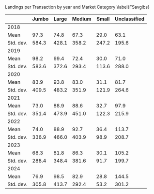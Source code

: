 Landings per Transaction by year and Market Category \label{FSavglbs}

|             | Jumbo | Large | Medium | Small | Unclassified |
|-------------|-------|-------|--------|-------|--------------|
| 2018        |       |       |        |       |              |
|   Mean      | 97.3  | 74.8  | 67.3   | 29.0  | 63.1         |
|   Std. dev. | 584.3 | 428.1 | 358.2  | 247.2 | 195.6        |
| 2019        |       |       |        |       |              |
|   Mean      | 98.2  | 69.4  | 72.4   | 30.0  | 71.0         |
|   Std. dev. | 583.6 | 372.6 | 293.4  | 113.6 | 288.0        |
| 2020        |       |       |        |       |              |
|   Mean      | 83.9  | 93.8  | 83.0   | 31.1  | 81.7         |
|   Std. dev. | 409.5 | 483.2 | 351.9  | 121.9 | 264.6        |
| 2021        |       |       |        |       |              |
|   Mean      | 73.0  | 88.9  | 88.6   | 32.7  | 97.9         |
|   Std. dev. | 351.4 | 473.9 | 451.0  | 122.3 | 215.9        |
| 2022        |       |       |        |       |              |
|   Mean      | 74.0  | 88.9  | 92.7   | 36.4  | 113.7        |
|   Std. dev. | 336.9 | 466.0 | 403.9  | 98.9  | 208.7        |
| 2023        |       |       |        |       |              |
|   Mean      | 68.3  | 81.8  | 86.3   | 30.1  | 105.2        |
|   Std. dev. | 288.4 | 348.4 | 381.6  | 91.7  | 199.7        |
| 2024        |       |       |        |       |              |
|   Mean      | 76.9  | 98.5  | 82.9   | 28.8  | 144.5        |
|   Std. dev. | 305.8 | 413.7 | 292.4  | 53.2  | 301.2        |
